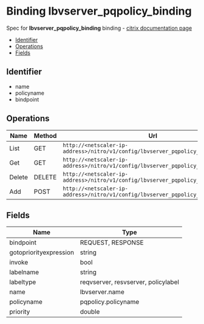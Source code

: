 # Binding lbvserver_pqpolicy_binding

Spec for **lbvserver_pqpolicy_binding** binding - [citrix documentation page](https://developer-docs.citrix.com/projects/netscaler-nitro-api/en/12.0/configuration/load-balancing/lbvserver_pqpolicy_binding/lbvserver_pqpolicy_binding/)

- [Identifier](#identifier)
- [Operations](#operations)
- [Fields](#fields)

## Identifier

- name
- policyname
- bindpoint

## Operations

| Name | Method | Url |
|----|----|----|
| List | GET | `http://<netscaler-ip-address>/nitro/v1/config/lbvserver_pqpolicy_binding` |
| Get | GET | `http://<netscaler-ip-address>/nitro/v1/config/lbvserver_pqpolicy_binding/<name>` |
| Delete | DELETE | `http://<netscaler-ip-address>/nitro/v1/config/lbvserver_pqpolicy_binding/<name>` |
| Add | POST | `http://<netscaler-ip-address>/nitro/v1/config/lbvserver_pqpolicy_binding` |

## Fields

| Name | Type |
|----|----|
| bindpoint | REQUEST, RESPONSE |
| gotopriorityexpression | string |
| invoke | bool |
| labelname | string |
| labeltype | reqvserver, resvserver, policylabel |
| name | lbvserver.name |
| policyname | pqpolicy.policyname |
| priority | double |

